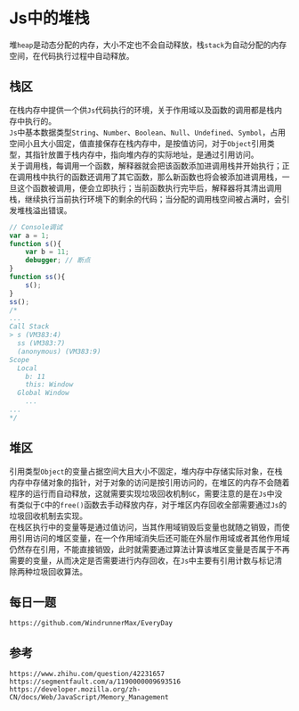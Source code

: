 # Js中的堆栈
堆`heap`是动态分配的内存，大小不定也不会自动释放，栈`stack`为自动分配的内存空间，在代码执行过程中自动释放。

## 栈区
在栈内存中提供一个供`Js`代码执行的环境，关于作用域以及函数的调用都是栈内存中执行的。  
`Js`中基本数据类型`String`、`Number`、`Boolean`、`Null`、`Undefined`、`Symbol`，占用空间小且大小固定，值直接保存在栈内存中，是按值访问，对于`Object`引用类型，其指针放置于栈内存中，指向堆内存的实际地址，是通过引用访问。  
关于调用栈，每调用一个函数，解释器就会把该函数添加进调用栈并开始执行；正在调用栈中执行的函数还调用了其它函数，那么新函数也将会被添加进调用栈，一旦这个函数被调用，便会立即执行；当前函数执行完毕后，解释器将其清出调用栈，继续执行当前执行环境下的剩余的代码；当分配的调用栈空间被占满时，会引发堆栈溢出错误。

```javascript
// Console调试
var a = 1;
function s(){
    var b = 11;
    debugger; // 断点
}
function ss(){
    s();
}
ss();
/*
...
Call Stack
> s (VM383:4)
  ss (VM383:7)
  (anonymous) (VM383:9)
Scope
  Local
    b: 11
    this: Window
  Global Window
    ...
...
*/
```

## 堆区
引用类型`Object`的变量占据空间大且大小不固定，堆内存中存储实际对象，在栈内存中存储对象的指针，对于对象的访问是按引用访问的，在堆区的内存不会随着程序的运行而自动释放，这就需要实现垃圾回收机制`GC`，需要注意的是在`Js`中没有类似于`C`中的`free()`函数去手动释放内存，对于堆区内存回收全部需要通过`Js`的垃圾回收机制去实现。  
在栈区执行中的变量等是通过值访问，当其作用域销毁后变量也就随之销毁，而使用引用访问的堆区变量，在一个作用域消失后还可能在外层作用域或者其他作用域仍然存在引用，不能直接销毁，此时就需要通过算法计算该堆区变量是否属于不再需要的变量，从而决定是否需要进行内存回收，在`Js`中主要有引用计数与标记清除两种垃圾回收算法。

## 每日一题

```
https://github.com/WindrunnerMax/EveryDay
```

## 参考

```
https://www.zhihu.com/question/42231657
https://segmentfault.com/a/1190000009693516
https://developer.mozilla.org/zh-CN/docs/Web/JavaScript/Memory_Management
```
